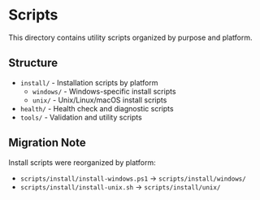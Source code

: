 # Scripts

This directory contains utility scripts organized by purpose and platform.

## Structure

- `install/` - Installation scripts by platform
  - `windows/` - Windows-specific install scripts
  - `unix/` - Unix/Linux/macOS install scripts
- `health/` - Health check and diagnostic scripts
- `tools/` - Validation and utility scripts

## Migration Note

Install scripts were reorganized by platform:
- `scripts/install/install-windows.ps1` → `scripts/install/windows/`
- `scripts/install/install-unix.sh` → `scripts/install/unix/`
